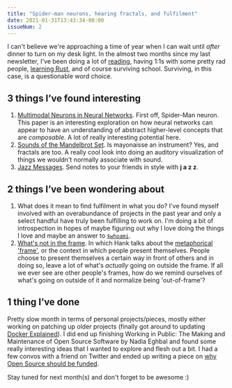 ```yaml
---
title: "Spider-man neurons, hearing fractals, and fulfilment"
date: 2021-01-31T13:43:34-08:00
issueNum: 2
---
```


I can't believe we're approaching a time of year when I can wait until *after* dinner to turn on my desk light. In the almost two months since my last newsletter, I've been doing a lot of [reading](/books), having 1:1s with some pretty rad people, [learning Rust](https://github.com/jackyzha0/rs-openai/), and of course surviving school. Surviving, in this case, is a questionable word choice.

## 3 things I’ve found interesting

1. [Multimodal Neurons in Neural Networks](https://openai.com/blog/multimodal-neurons/). First off, Spider-Man neuron. This paper is an interesting exploration on how neural networks can appear to have an understanding of abstract higher-level concepts that are *composable*. A lot of really interesting potential here.
2. [Sounds of the Mandelbrot Set](https://www.youtube.com/watch?v=GiAj9WW1OfQ). Is mayonaisse an instrument? Yes, and fractals are too. A really cool look into doing an auditory visualization of things we wouldn't normally associate with sound.
3. [Jazz Messages](https://jazzkeys.plan8.co/?msg=-MVYtMespmT9iNLyKnqO). Send notes to your friends in style with **j a z z**.

## 2 things I’ve been wondering about

1. What does it mean to find fulfilment in what you do? I've found myself involved with an overabundance of projects in the past year and only a select handful have truly been fulfilling to work on. I'm doing a bit of introspection in hopes of maybe figuring out why I love doing the things I love and maybe an answer to [`$whoami`](/thoughts/whoami).
2. [What's not in the frame](https://www.youtube.com/watch?v=ZRZuEGuU_es). In which Hank talks about the [metaphorical 'frame'](/posts/framing), or the context in which people present themselves. People choose to present themselves a certain way in front of others and in doing so, leave a lot of what's *actually* going on outside the frame. If all we ever see are other people's frames, how do we remind ourselves of what's going on outside of it and normalize being 'out-of-frame'?

## 1 thing I’ve done
Pretty slow month in terms of personal projects/pieces, mostly either working on patching up older projects (finally got around to updating [Docker Explained](https://github.com/jackyzha0/docker-explained)). I did end up finishing Working in Public: The Making and Maintenance of Open Source Software by Nadia Eghbal and found some really interesting ideas that I wanted to explore and flesh out a bit. I had a few convos with a friend on Twitter and ended up writing a piece on [why Open Source should be funded](/posts/paid-oss).

Stay tuned for next month(s) and don't forget to be awesome :)